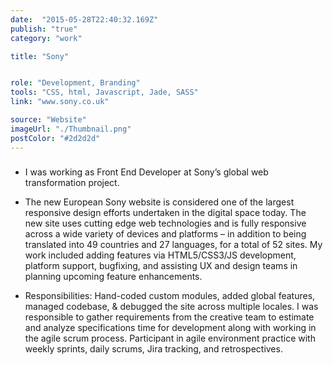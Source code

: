 ```yaml
---
date:  "2015-05-28T22:40:32.169Z"
publish: "true" 
category: "work"

title: "Sony"


role: "Development, Branding"
tools: "CSS, html, Javascript, Jade, SASS" 
link: "www.sony.co.uk"  

source: "Website"
imageUrl: "./Thumbnail.png"
postColor: "#2d2d2d"
---
```


### 

- I was working as Front End Developer at Sony’s global web transformation project.

- The new European Sony website is considered one of the largest responsive design efforts undertaken in the digital space today. The new site uses cutting edge web technologies and is fully responsive across a wide variety of devices and platforms – in addition to being translated into 49 countries and 27 languages, for a total of 52 sites. My work included adding features via HTML5/CSS3/JS development, platform support, bugfixing, and assisting UX and design teams in planning upcoming feature enhancements.

- Responsibilities: Hand-coded custom modules, added global features, managed codebase, & debugged the site across multiple locales. I was responsible to gather requirements from the  creative team to estimate and analyze specifications time for development along with working in the agile scrum process. Participant in agile environment practice with weekly sprints, daily scrums, Jira tracking, and retrospectives.
